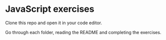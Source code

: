 # JavaScript exercises

Clone this repo and open it in your code editor.

Go through each folder, reading the README and completing the exercises.
